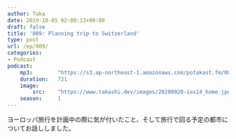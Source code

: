 ```yaml
---
author: Taka
date: 2019-10-05 02:00:13+00:00
draft: false
title: '009: Planning trip to Switzerland'
type: post
url: /ep/009/
categories:
- Podcast
podcast:
    mp3:        "https://s3.ap-northeast-1.amazonaws.com/potakast.fm/009.m4a"
    duration:   721
    image:
        src:    "https://www.takashi.dev/images/20200920-ios14_home.jpg"
    season:     1
---
```





ヨーロッパ旅行を計画中の際に気が付いたこと、そして旅行で回る予定の都市についてお話ししました。



